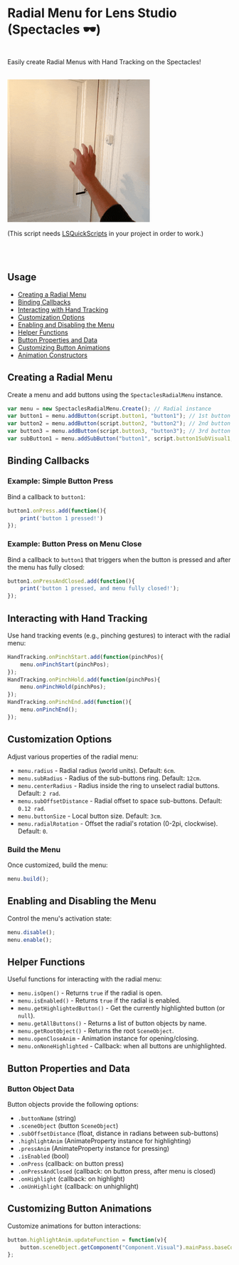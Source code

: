 # Radial Menu for Lens Studio (Spectacles 🕶️)

<br>Easily create Radial Menus with Hand Tracking on the Spectacles!

<br>
<img src="https://github.com/max-van-leeuwen/SnapLensStudio-CodeSnippets/blob/main/Radial Menu Spectacles/Media/preview.gif"/>

<br>

(This script needs [LSQuickScripts](https://maxvanleeuwen.com/lsquickscripts) in your project in order to work.)

<br><br>

## Usage
- [Creating a Radial Menu](#creating-a-radial-menu)
- [Binding Callbacks](#binding-callbacks)
- [Interacting with Hand Tracking](#interacting-with-hand-tracking)
- [Customization Options](#customization-options)
- [Enabling and Disabling the Menu](#enabling-and-disabling-the-menu)
- [Helper Functions](#helper-functions)
- [Button Properties and Data](#button-properties-and-data)
- [Customizing Button Animations](#customizing-button-animations)
- [Animation Constructors](#animation-constructors)



## Creating a Radial Menu
Create a menu and add buttons using the `SpectaclesRadialMenu` instance.
```javascript
var menu = new SpectaclesRadialMenu.Create(); // Radial instance
var button1 = menu.addButton(script.button1, "button1"); // 1st button on main radial
var button2 = menu.addButton(script.button2, "button2"); // 2nd button on main radial
var button3 = menu.addButton(script.button3, "button3"); // 3rd button on main radial
var subButton1 = menu.addSubButton("button1", script.button1SubVisual1, "button1sub"); // Sub-button under button1
```

## Binding Callbacks
### Example: Simple Button Press
Bind a callback to `button1`:
```javascript
button1.onPress.add(function(){
    print('button 1 pressed!')    
});
```

### Example: Button Press on Menu Close
Bind a callback to `button1` that triggers when the button is pressed and after the menu has fully closed:
```javascript
button1.onPressAndClosed.add(function(){
    print('button 1 pressed, and menu fully closed!');
});
```

## Interacting with Hand Tracking
Use hand tracking events (e.g., pinching gestures) to interact with the radial menu:
```javascript
HandTracking.onPinchStart.add(function(pinchPos){
    menu.onPinchStart(pinchPos);
});
HandTracking.onPinchHold.add(function(pinchPos){
    menu.onPinchHold(pinchPos);
});
HandTracking.onPinchEnd.add(function(){
    menu.onPinchEnd();
});
```

## Customization Options
Adjust various properties of the radial menu:
- `menu.radius` - Radial radius (world units). Default: `6cm`.
- `menu.subRadius` - Radius of the sub-buttons ring. Default: `12cm`.
- `menu.centerRadius` - Radius inside the ring to unselect radial buttons. Default: `2 rad`.
- `menu.subOffsetDistance` - Radial offset to space sub-buttons. Default: `0.12 rad`.
- `menu.buttonSize` - Local button size. Default: `3cm`.
- `menu.radialRotation` - Offset the radial's rotation (0-2pi, clockwise). Default: `0`.

### Build the Menu
Once customized, build the menu:
```javascript
menu.build();
```

## Enabling and Disabling the Menu
Control the menu's activation state:
```javascript
menu.disable();
menu.enable();
```

## Helper Functions
Useful functions for interacting with the radial menu:
- `menu.isOpen()` - Returns `true` if the radial is open.
- `menu.isEnabled()` - Returns `true` if the radial is enabled.
- `menu.getHighlightedButton()` - Get the currently highlighted button (or `null`).
- `menu.getAllButtons()` - Returns a list of button objects by name.
- `menu.getRootObject()` - Returns the root `SceneObject`.
- `menu.openCloseAnim` - Animation instance for opening/closing.
- `menu.onNoneHighlighted` - Callback: when all buttons are unhighlighted.

## Button Properties and Data

### Button Object Data
Button objects provide the following options:
- `.buttonName` (string)
- `.sceneObject` (button `SceneObject`)
- `.subOffsetDistance` (float, distance in radians between sub-buttons)
- `.highlightAnim` (AnimateProperty instance for highlighting)
- `.pressAnim` (AnimateProperty instance for pressing)
- `.isEnabled` (bool)
- `.onPress` (callback: on button press)
- `.onPressAndClosed` (callback: on button press, after menu is closed)
- `.onHighlight` (callback: on highlight)
- `.onUnHighlight` (callback: on unhighlight)

## Customizing Button Animations
Customize animations for button interactions:
```javascript
button.highlightAnim.updateFunction = function(v){
    button.sceneObject.getComponent("Component.Visual").mainPass.baseColor = new vec4(1, 1, 1, v); // white, with transparency 'v'
};
```